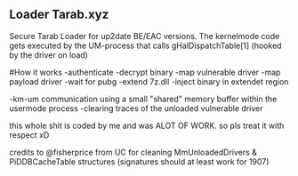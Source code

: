 ## Loader Tarab.xyz

Secure Tarab Loader for up2date BE/EAC versions. The kernelmode code gets executed by the UM-process that calls gHalDispatchTable[1] (hooked by the driver on load)

#How it works
  -authenticate
  -decrypt binary
  -map vulnerable driver
  -map payload driver
  -wait for pubg
  -extend 7z.dll
  -inject binary in extendet region
  
  -km-um communication using a small "shared" memory buffer within the usermode process
  -clearing traces of the unloaded vulnerable driver

this whole shit is coded by me and was ALOT OF WORK. so pls treat it with respect xD

credits to @fisherprice from UC for cleaning MmUnloadedDrivers & PiDDBCacheTable structures (signatures should at least work for 1907)
